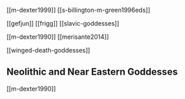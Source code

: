 [[m-dexter1999]]
[[s-billington-m-green1996eds]]



[[gefjun]]
[[frigg]]
[[slavic-goddesses]]

[[m-dexter1990]]
[[merisante2014]]

[[winged-death-goddesses]]

## Neolithic and Near Eastern Goddesses
[[m-dexter1990]]